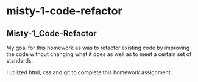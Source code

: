 # misty-1-code-refactor

## Misty-1_Code-Refactor

My goal for this homework as was to refactor existing code by improving the code without changing what it does as well as to meet a certain set of standards. 

I utilized html, css and git to complete this homework assignment. 